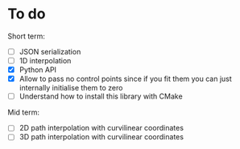 # To do

Short term:

- [ ] JSON serialization
- [ ] 1D interpolation
- [x] Python API
- [x] Allow to pass no control points since if you fit them you can just internally initialise them to zero
- [ ] Understand how to install this library with CMake

Mid term:

- [ ] 2D path interpolation with curvilinear coordinates
- [ ] 3D path interpolation with curvilinear coordinates
